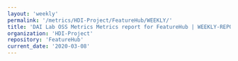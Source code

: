 ```yaml
---
layout: 'weekly'
permalink: '/metrics/HDI-Project/FeatureHub/WEEKLY/'
title: 'DAI Lab OSS Metrics Metrics report for FeatureHub | WEEKLY-REPORT-2020-03-08'
organization: 'HDI-Project'
repository: 'FeatureHub'
current_date: '2020-03-08'
---
```

